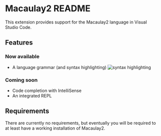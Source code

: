 # Macaulay2 README

This extension provides support for the Macaulay2 language in Visual Studio Code.

## Features

### Now available
- A language grammar (and syntax highlighting)
![syntax highlighting](https://user-images.githubusercontent.com/186528/54696704-990e3480-4b2c-11e9-9376-3106aa64d618.png)

### Coming soon
- Code completion with IntelliSense
- An integrated REPL

## Requirements

There are currently no requirements, but eventually you will be required to at least have a working installation of Macaulay2.
